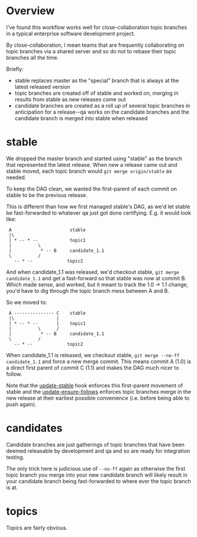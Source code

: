 
Overview
========

I've found this workflow works well for close-collaboration topic branches in a typical enterprise software development project.

By close-collaboration, I mean teams that are frequently collaborating on topic branches via a shared server and so do not to rebase their topic branches all the time.

Briefly:

* stable replaces master as the "special" branch that is always at the latest released version
* topic branches are created off of stable and worked on, merging in results from stable as new releases come out
* candidate branches are created as a roll up of several topic branches in anticipation for a release--qa works on the candidate branches and the candidate branch is merged into stable when released

stable
======

We dropped the master branch and started using "stable" as the branch that represented the latest release. When new a release came out and stable moved, each topic branch would `git merge origin/stable` as needed.

To keep the DAG clean, we wanted the first-parent of each commit on stable to be the previous release.

This is different than how we first managed stable's DAG, as we'd let stable be fast-forwarded to whatever qa just got done certifying. E.g. it would look like:

     A                      stable
     |\
     | * -- * --            topic1
     |          \
     |           * -- B     candidate_1.1        
     \          /
       -- * --             topic2

And when candidate_1.1 was released, we'd checkout stable, `git merge candidate_1.1` and get a fast-forward so that stable was now at commit B. Which made sense, and worked, but it meant to track the 1.0 -> 1.1 change, you'd have to dig through the topic branch mess between A and B.

So we moved to:

     A --------------- C    stable
     |\                |
     | * -- * --       |    topic1
     |          \      /
     |           * -- B     candidate_1.1        
     \          /
       -- * --             topic2

When candidate_1.1 is released, we checkout stable, `git merge --no-ff candidate_1.1` and force a new merge commit. This means commit A (1.0) is a direct first parent of commit C (1.1) and makes the DAG much nicer to follow.

Note that the [update-stable][1] hook enforces this first-parent movement of stable and the [update-ensure-follows][2] enforces topic branches merge in the new release at their earliest possible convenience (i.e. before being able to push again).

[1]: master/server/update-stable
[2]: master/server/update-ensure-follows

candidates
==========

Candidate branches are just gatherings of topic branches that have been deemed releasable by development and qa and so are ready for integration testing.

The only trick here is judicious use of `--no-ff` again as otherwise the first topic branch you merge into your new candidate branch will likely result in your candidate branch being fast-forwarded to where ever the topic branch is at.

topics
======

Topics are fairly obvious.

